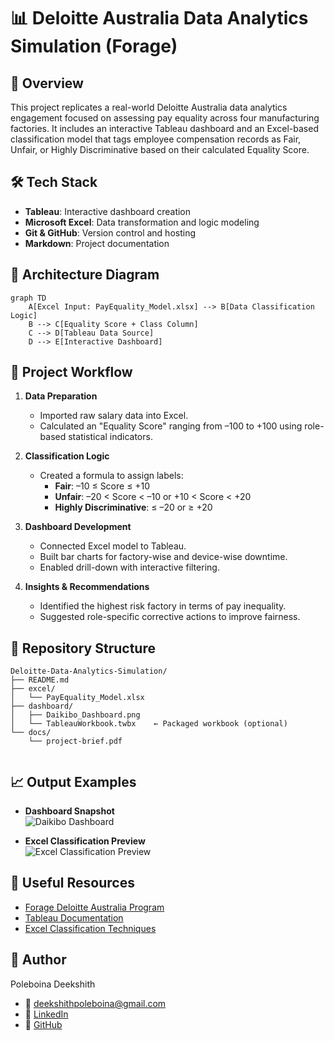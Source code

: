 # 📊 Deloitte Australia Data Analytics Simulation (Forage)

## 📌 Overview
This project replicates a real-world Deloitte Australia data analytics engagement focused on assessing pay equality across four manufacturing factories. It includes an interactive Tableau dashboard and an Excel-based classification model that tags employee compensation records as Fair, Unfair, or Highly Discriminative based on their calculated Equality Score.

## 🛠 Tech Stack
- **Tableau**: Interactive dashboard creation  
- **Microsoft Excel**: Data transformation and logic modeling  
- **Git & GitHub**: Version control and hosting  
- **Markdown**: Project documentation

## 🔧 Architecture Diagram
```mermaid
graph TD
    A[Excel Input: PayEquality_Model.xlsx] --> B[Data Classification Logic]
    B --> C[Equality Score + Class Column]
    C --> D[Tableau Data Source]
    D --> E[Interactive Dashboard]
```

## 🧠 Project Workflow

1. **Data Preparation**  
   - Imported raw salary data into Excel.  
   - Calculated an "Equality Score" ranging from –100 to +100 using role-based statistical indicators.

2. **Classification Logic**  
   - Created a formula to assign labels:  
     - **Fair**: –10 ≤ Score ≤ +10  
     - **Unfair**: –20 < Score < –10 or +10 < Score < +20  
     - **Highly Discriminative**: ≤ –20 or ≥ +20  

3. **Dashboard Development**  
   - Connected Excel model to Tableau.  
   - Built bar charts for factory-wise and device-wise downtime.  
   - Enabled drill-down with interactive filtering.

4. **Insights & Recommendations**  
   - Identified the highest risk factory in terms of pay inequality.  
   - Suggested role-specific corrective actions to improve fairness.

## 📂 Repository Structure


```
Deloitte-Data-Analytics-Simulation/
├── README.md
├── excel/
│   └── PayEquality_Model.xlsx
├── dashboard/
│   ├── Daikibo_Dashboard.png
│   └── TableauWorkbook.twbx    ← Packaged workbook (optional)
└── docs/
    └── project‑brief.pdf


```



## 📈 Output Examples

- **Dashboard Snapshot**  
  ![Daikibo Dashboard](<img width="1779" height="771" alt="Daikibo_Dashboard" src="https://github.com/user-attachments/assets/2dcd42d6-077b-4395-80de-213308a28c63" />)

- **Excel Classification Preview**  
  ![Excel Classification Preview](dashboard/Excel_Classification_Preview.png)


## 🔗 Useful Resources
- [Forage Deloitte Australia Program](https://www.theforage.com/virtual-internships/prototype/deloitte-data-analytics-au)  
- [Tableau Documentation](https://help.tableau.com/current/guides/e-learning/en-us/tableau-overview.html)  
- [Excel Classification Techniques](https://support.microsoft.com/en-us/excel)

## 👤 Author
Poleboina Deekshith  
- 📧 [deekshithpoleboina@gmail.com](mailto:deekshithpoleboina@gmail.com)  
- 🔗 [LinkedIn](https://linkedin.com/in/deekshithpoleboina)  
- 🐙 [GitHub](https://github.com/Deekshithpoleboina)

